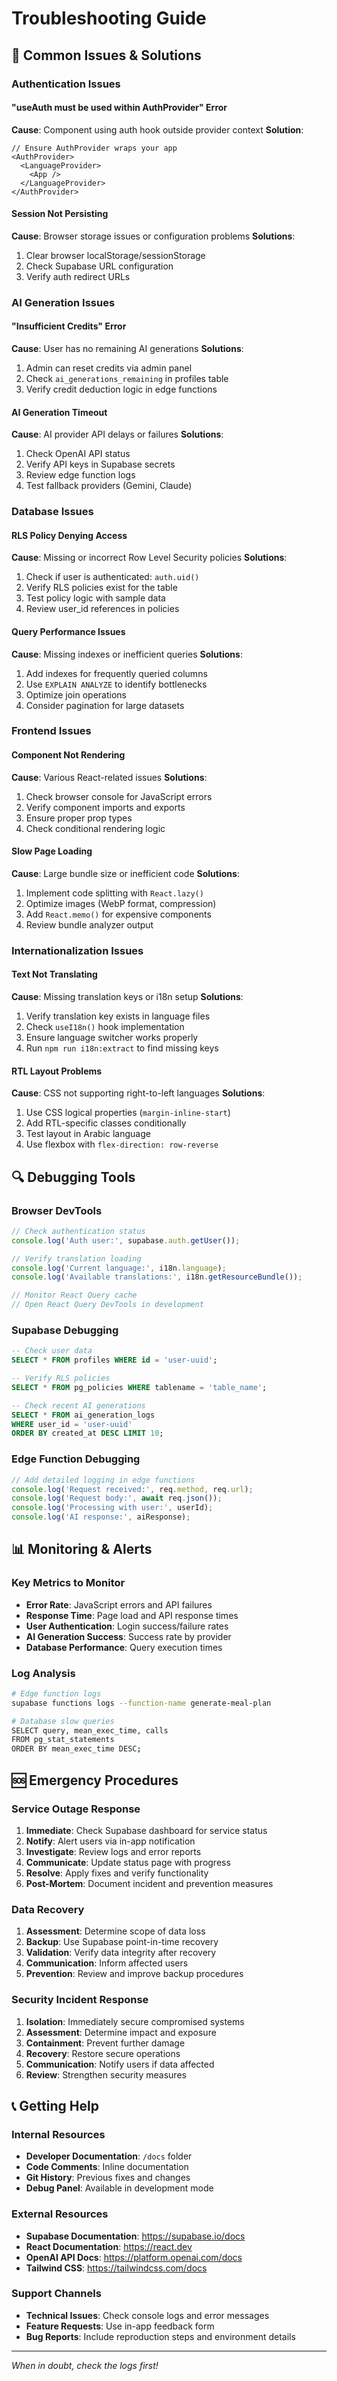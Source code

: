 
# Troubleshooting Guide

## 🚨 Common Issues & Solutions

### Authentication Issues

#### "useAuth must be used within AuthProvider" Error
**Cause**: Component using auth hook outside provider context
**Solution**:
```tsx
// Ensure AuthProvider wraps your app
<AuthProvider>
  <LanguageProvider>
    <App />
  </LanguageProvider>
</AuthProvider>
```

#### Session Not Persisting
**Cause**: Browser storage issues or configuration problems
**Solutions**:
1. Clear browser localStorage/sessionStorage
2. Check Supabase URL configuration
3. Verify auth redirect URLs

### AI Generation Issues

#### "Insufficient Credits" Error
**Cause**: User has no remaining AI generations
**Solutions**:
1. Admin can reset credits via admin panel
2. Check `ai_generations_remaining` in profiles table
3. Verify credit deduction logic in edge functions

#### AI Generation Timeout
**Cause**: AI provider API delays or failures
**Solutions**:
1. Check OpenAI API status
2. Verify API keys in Supabase secrets
3. Review edge function logs
4. Test fallback providers (Gemini, Claude)

### Database Issues

#### RLS Policy Denying Access
**Cause**: Missing or incorrect Row Level Security policies
**Solutions**:
1. Check if user is authenticated: `auth.uid()`
2. Verify RLS policies exist for the table
3. Test policy logic with sample data
4. Review user_id references in policies

#### Query Performance Issues
**Cause**: Missing indexes or inefficient queries
**Solutions**:
1. Add indexes for frequently queried columns
2. Use `EXPLAIN ANALYZE` to identify bottlenecks
3. Optimize join operations
4. Consider pagination for large datasets

### Frontend Issues

#### Component Not Rendering
**Cause**: Various React-related issues
**Solutions**:
1. Check browser console for JavaScript errors
2. Verify component imports and exports
3. Ensure proper prop types
4. Check conditional rendering logic

#### Slow Page Loading
**Cause**: Large bundle size or inefficient code
**Solutions**:
1. Implement code splitting with `React.lazy()`
2. Optimize images (WebP format, compression)
3. Add `React.memo()` for expensive components
4. Review bundle analyzer output

### Internationalization Issues

#### Text Not Translating
**Cause**: Missing translation keys or i18n setup
**Solutions**:
1. Verify translation key exists in language files
2. Check `useI18n()` hook implementation
3. Ensure language switcher works properly
4. Run `npm run i18n:extract` to find missing keys

#### RTL Layout Problems
**Cause**: CSS not supporting right-to-left languages
**Solutions**:
1. Use CSS logical properties (`margin-inline-start`)
2. Add RTL-specific classes conditionally
3. Test layout in Arabic language
4. Use flexbox with `flex-direction: row-reverse`

## 🔍 Debugging Tools

### Browser DevTools
```javascript
// Check authentication status
console.log('Auth user:', supabase.auth.getUser());

// Verify translation loading
console.log('Current language:', i18n.language);
console.log('Available translations:', i18n.getResourceBundle());

// Monitor React Query cache
// Open React Query DevTools in development
```

### Supabase Debugging
```sql
-- Check user data
SELECT * FROM profiles WHERE id = 'user-uuid';

-- Verify RLS policies
SELECT * FROM pg_policies WHERE tablename = 'table_name';

-- Check recent AI generations
SELECT * FROM ai_generation_logs 
WHERE user_id = 'user-uuid' 
ORDER BY created_at DESC LIMIT 10;
```

### Edge Function Debugging
```typescript
// Add detailed logging in edge functions
console.log('Request received:', req.method, req.url);
console.log('Request body:', await req.json());
console.log('Processing with user:', userId);
console.log('AI response:', aiResponse);
```

## 📊 Monitoring & Alerts

### Key Metrics to Monitor
- **Error Rate**: JavaScript errors and API failures
- **Response Time**: Page load and API response times
- **User Authentication**: Login success/failure rates
- **AI Generation Success**: Success rate by provider
- **Database Performance**: Query execution times

### Log Analysis
```bash
# Edge function logs
supabase functions logs --function-name generate-meal-plan

# Database slow queries
SELECT query, mean_exec_time, calls 
FROM pg_stat_statements 
ORDER BY mean_exec_time DESC;
```

## 🆘 Emergency Procedures

### Service Outage Response
1. **Immediate**: Check Supabase dashboard for service status
2. **Notify**: Alert users via in-app notification
3. **Investigate**: Review logs and error reports
4. **Communicate**: Update status page with progress
5. **Resolve**: Apply fixes and verify functionality
6. **Post-Mortem**: Document incident and prevention measures

### Data Recovery
1. **Assessment**: Determine scope of data loss
2. **Backup**: Use Supabase point-in-time recovery
3. **Validation**: Verify data integrity after recovery
4. **Communication**: Inform affected users
5. **Prevention**: Review and improve backup procedures

### Security Incident Response
1. **Isolation**: Immediately secure compromised systems
2. **Assessment**: Determine impact and exposure
3. **Containment**: Prevent further damage
4. **Recovery**: Restore secure operations
5. **Communication**: Notify users if data affected
6. **Review**: Strengthen security measures

## 📞 Getting Help

### Internal Resources
- **Developer Documentation**: `/docs` folder
- **Code Comments**: Inline documentation
- **Git History**: Previous fixes and changes
- **Debug Panel**: Available in development mode

### External Resources
- **Supabase Documentation**: https://supabase.io/docs
- **React Documentation**: https://react.dev
- **OpenAI API Docs**: https://platform.openai.com/docs
- **Tailwind CSS**: https://tailwindcss.com/docs

### Support Channels
- **Technical Issues**: Check console logs and error messages
- **Feature Requests**: Use in-app feedback form
- **Bug Reports**: Include reproduction steps and environment details

---
*When in doubt, check the logs first!*
